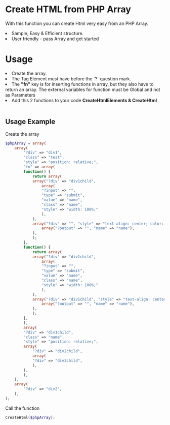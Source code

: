 # Create HTML from PHP Array
With this function you can create Html very easy from an PHP Array.<br/>
<li>Sample, Easy & Efficient structure.</li>
<li>User friendly - pass Array and get started</li>

# Usage

<li>Create the array.</li>
<li>The Tag Element must have before the </b>`?`</b> question mark.</li>
<li>The <b>"fn"</b> key is for inserting functions in array, but they also have to return an array. The external variables for function must be Global and not as Parameters</li>
<li>Add this 2 functions to your code <b>CreateHtmlElements & CreateHtml</b></li>
<br>

## Usage Example
Create the array

```php
$phpArray = array(
	array(
	    "?div" => "div1",
	    "class" => "test",
	    "style" => "position: relative;",
	    "fn" => array(
		function() {
		    return array(
			array("?div" => "div1child",
			    array(
				"?input" => "",
				"type" => "submit",
				"value" => "name",
				"class" => "name",
				"style" => "width: 100%;"
			    ),
			),
			array("?div" => "", "style" => "text-align: center; color: #494948; padding: 5px;",
			    array("?output" => "", "name" => "name"),
			),            
		    );
		},
		function() {
		    return array(
			array("?div" => "div1child",
			    array(
				"?input" => "",
				"type" => "submit",
				"value" => "name",
				"class" => "name",
				"style" => "width: 100%;"
			    ),
			),
			array("?div" => "div1child", "style" => "text-align: center; color: #494948; padding: 5px;",
			    array("?output" => "", "name" => "name"),
			),            
		    );
		},                
	    ),
	    array(
		"?div" => "div1child",
		"class" => "name",
		"style" => "position: relative;",                    
		array(
		    "?div" => "div2child",
		    array(
			"?div" => "div3child",
		    ),
		),
	    ),
	),
	array(
	    "?div" => "div2",
	),
);
```

Call the function

```php
CreateHtml($phpArray);


